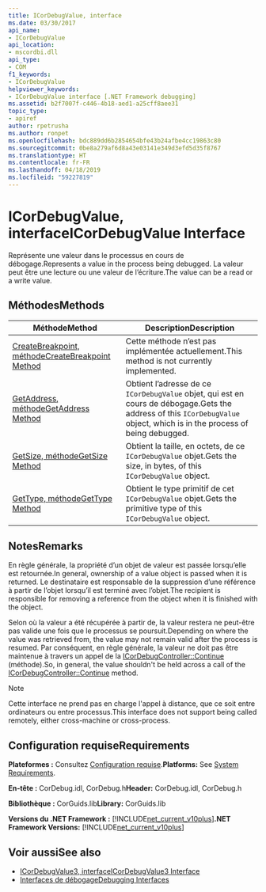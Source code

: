 ```yaml
---
title: ICorDebugValue, interface
ms.date: 03/30/2017
api_name:
- ICorDebugValue
api_location:
- mscordbi.dll
api_type:
- COM
f1_keywords:
- ICorDebugValue
helpviewer_keywords:
- ICorDebugValue interface [.NET Framework debugging]
ms.assetid: b2f7007f-c446-4b18-aed1-a25cff8aee31
topic_type:
- apiref
author: rpetrusha
ms.author: ronpet
ms.openlocfilehash: bdc889dd6b2854654bfe43b24afbe4cc19863c80
ms.sourcegitcommit: 0be8a279af6d8a43e03141e349d3efd5d35f8767
ms.translationtype: HT
ms.contentlocale: fr-FR
ms.lasthandoff: 04/18/2019
ms.locfileid: "59227819"
---
```

# <a name="icordebugvalue-interface"></a><span data-ttu-id="ef4f6-102">ICorDebugValue, interface</span><span class="sxs-lookup"><span data-stu-id="ef4f6-102">ICorDebugValue Interface</span></span>
<span data-ttu-id="ef4f6-103">Représente une valeur dans le processus en cours de débogage.</span><span class="sxs-lookup"><span data-stu-id="ef4f6-103">Represents a value in the process being debugged.</span></span> <span data-ttu-id="ef4f6-104">La valeur peut être une lecture ou une valeur de l’écriture.</span><span class="sxs-lookup"><span data-stu-id="ef4f6-104">The value can be a read or a write value.</span></span>  
  
## <a name="methods"></a><span data-ttu-id="ef4f6-105">Méthodes</span><span class="sxs-lookup"><span data-stu-id="ef4f6-105">Methods</span></span>  
  
|<span data-ttu-id="ef4f6-106">Méthode</span><span class="sxs-lookup"><span data-stu-id="ef4f6-106">Method</span></span>|<span data-ttu-id="ef4f6-107">Description</span><span class="sxs-lookup"><span data-stu-id="ef4f6-107">Description</span></span>|  
|------------|-----------------|  
|[<span data-ttu-id="ef4f6-108">CreateBreakpoint, méthode</span><span class="sxs-lookup"><span data-stu-id="ef4f6-108">CreateBreakpoint Method</span></span>](../../../../docs/framework/unmanaged-api/debugging/icordebugvalue-createbreakpoint-method.md)|<span data-ttu-id="ef4f6-109">Cette méthode n’est pas implémentée actuellement.</span><span class="sxs-lookup"><span data-stu-id="ef4f6-109">This method is not currently implemented.</span></span>|  
|[<span data-ttu-id="ef4f6-110">GetAddress, méthode</span><span class="sxs-lookup"><span data-stu-id="ef4f6-110">GetAddress Method</span></span>](../../../../docs/framework/unmanaged-api/debugging/icordebugvalue-getaddress-method.md)|<span data-ttu-id="ef4f6-111">Obtient l’adresse de ce `ICorDebugValue` objet, qui est en cours de débogage.</span><span class="sxs-lookup"><span data-stu-id="ef4f6-111">Gets the address of this `ICorDebugValue` object, which is in the process of being debugged.</span></span>|  
|[<span data-ttu-id="ef4f6-112">GetSize, méthode</span><span class="sxs-lookup"><span data-stu-id="ef4f6-112">GetSize Method</span></span>](../../../../docs/framework/unmanaged-api/debugging/icordebugvalue-getsize-method.md)|<span data-ttu-id="ef4f6-113">Obtient la taille, en octets, de ce `ICorDebugValue` objet.</span><span class="sxs-lookup"><span data-stu-id="ef4f6-113">Gets the size, in bytes, of this `ICorDebugValue` object.</span></span>|  
|[<span data-ttu-id="ef4f6-114">GetType, méthode</span><span class="sxs-lookup"><span data-stu-id="ef4f6-114">GetType Method</span></span>](../../../../docs/framework/unmanaged-api/debugging/icordebugvalue-gettype-method.md)|<span data-ttu-id="ef4f6-115">Obtient le type primitif de cet `ICorDebugValue` objet.</span><span class="sxs-lookup"><span data-stu-id="ef4f6-115">Gets the primitive type of this `ICorDebugValue` object.</span></span>|  
  
## <a name="remarks"></a><span data-ttu-id="ef4f6-116">Notes</span><span class="sxs-lookup"><span data-stu-id="ef4f6-116">Remarks</span></span>  
 <span data-ttu-id="ef4f6-117">En règle générale, la propriété d’un objet de valeur est passée lorsqu’elle est retournée.</span><span class="sxs-lookup"><span data-stu-id="ef4f6-117">In general, ownership of a value object is passed when it is returned.</span></span> <span data-ttu-id="ef4f6-118">Le destinataire est responsable de la suppression d’une référence à partir de l’objet lorsqu’il est terminé avec l’objet.</span><span class="sxs-lookup"><span data-stu-id="ef4f6-118">The recipient is responsible for removing a reference from the object when it is finished with the object.</span></span>  
  
 <span data-ttu-id="ef4f6-119">Selon où la valeur a été récupérée à partir de, la valeur restera ne peut-être pas valide une fois que le processus se poursuit.</span><span class="sxs-lookup"><span data-stu-id="ef4f6-119">Depending on where the value was retrieved from, the value may not remain valid after the process is resumed.</span></span> <span data-ttu-id="ef4f6-120">Par conséquent, en règle générale, la valeur ne doit pas être maintenue à travers un appel de la [ICorDebugController::Continue](../../../../docs/framework/unmanaged-api/debugging/icordebugcontroller-continue-method.md) (méthode).</span><span class="sxs-lookup"><span data-stu-id="ef4f6-120">So, in general, the value shouldn't be held across a call of the [ICorDebugController::Continue](../../../../docs/framework/unmanaged-api/debugging/icordebugcontroller-continue-method.md) method.</span></span>  
  
> [!NOTE]
>  <span data-ttu-id="ef4f6-121">Cette interface ne prend pas en charge l'appel à distance, que ce soit entre ordinateurs ou entre processus.</span><span class="sxs-lookup"><span data-stu-id="ef4f6-121">This interface does not support being called remotely, either cross-machine or cross-process.</span></span>  
  
## <a name="requirements"></a><span data-ttu-id="ef4f6-122">Configuration requise</span><span class="sxs-lookup"><span data-stu-id="ef4f6-122">Requirements</span></span>  
 <span data-ttu-id="ef4f6-123">**Plateformes :** Consultez [Configuration requise](../../../../docs/framework/get-started/system-requirements.md).</span><span class="sxs-lookup"><span data-stu-id="ef4f6-123">**Platforms:** See [System Requirements](../../../../docs/framework/get-started/system-requirements.md).</span></span>  
  
 <span data-ttu-id="ef4f6-124">**En-tête :** CorDebug.idl, CorDebug.h</span><span class="sxs-lookup"><span data-stu-id="ef4f6-124">**Header:** CorDebug.idl, CorDebug.h</span></span>  
  
 <span data-ttu-id="ef4f6-125">**Bibliothèque :** CorGuids.lib</span><span class="sxs-lookup"><span data-stu-id="ef4f6-125">**Library:** CorGuids.lib</span></span>  
  
 <span data-ttu-id="ef4f6-126">**Versions du .NET Framework :** [!INCLUDE[net_current_v10plus](../../../../includes/net-current-v10plus-md.md)]</span><span class="sxs-lookup"><span data-stu-id="ef4f6-126">**.NET Framework Versions:** [!INCLUDE[net_current_v10plus](../../../../includes/net-current-v10plus-md.md)]</span></span>  
  
## <a name="see-also"></a><span data-ttu-id="ef4f6-127">Voir aussi</span><span class="sxs-lookup"><span data-stu-id="ef4f6-127">See also</span></span>

- [<span data-ttu-id="ef4f6-128">ICorDebugValue3, interface</span><span class="sxs-lookup"><span data-stu-id="ef4f6-128">ICorDebugValue3 Interface</span></span>](../../../../docs/framework/unmanaged-api/debugging/icordebugvalue3-interface.md)
- [<span data-ttu-id="ef4f6-129">Interfaces de débogage</span><span class="sxs-lookup"><span data-stu-id="ef4f6-129">Debugging Interfaces</span></span>](../../../../docs/framework/unmanaged-api/debugging/debugging-interfaces.md)
